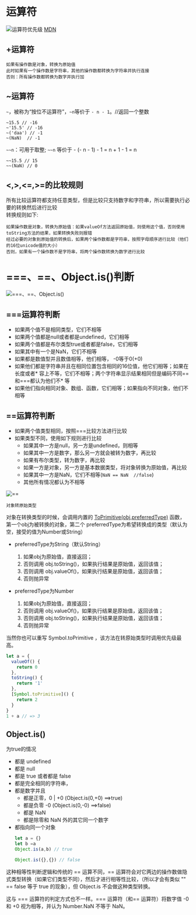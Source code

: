 
#  <a name="运算符">运算符</a>
![运算符优先级](/img/运算符优先级.png)
[MDN](https://developer.mozilla.org/zh-CN/docs/Web/JavaScript/Reference/Operators/Operator_Precedence)


##  <a name="加运算符">+运算符</a>
>
    如果有操作数是对象，转换为原始值  
    此时如果有一个操作数是字符串，其他的操作数都转换为字符串并执行连接  
    否则：所有操作数都转换为数字并执行加

##  <a name="~运算符">~运算符</a>
`~`，被称为“按位不运算符”，`~n`等价于 `- n - 1`。//返回一个整数
>
    ~15.5 // -16
    ~'15.5' // -16
    ~('daa') // -1
    ~(NaN)  // -1

`~~n`：可用于取整;
`~~n` 等价于  - (- n - 1) - 1 = n + 1 - 1 = n
>

    ~~15.5 // 15
    ~~(NaN) // 0

## <a name="比较运算符"><,>,<=,>=的比较规则</a>

所有比较运算符都支持任意类型，但是比较只支持数字和字符串，所以需要执行必要的转换然后进行比较  
转换规则如下:
>
    如果操作数是对象，转换为原始值：如果valueOf方法返回原始值，则使用这个值，否则使用toString方法的结果，如果转换失败则报错  
    经过必要的对象到原始值的转换后，如果两个操作数都是字符串，按照字母顺序进行比较（他们的16位unicode值的大小）  
    否则，如果有一个操作数不是字符串，将两个操作数转换为数字进行比较

# <a name="===、==、Object.is()判断">===、==、Object.is()判断</a>
![===、==、Object.is()](/img/===.png)

## ===运算符判断
* 如果两个值不是相同类型，它们不相等
* 如果两个值都是null或者都是undefined，它们相等
* 如果两个值都是布尔类型true或者都是false，它们相等
* 如果其中有一个是NaN，它们不相等
* 如果都是数值型并且数值相等，他们相等， -0等于0(+0)
* 如果他们都是字符串并且在相同位置包含相同的16位值，他它们相等；如果在长度或者* 容上不等，它们不相等；两个字符串显示结果相同但是编码不同==和===都认为他们不* 等
* 如果他们指向相同对象、数组、函数，它们相等；如果指向不同对象，他们不相等
    
## ==运算符判断
* 如果两个值类型相同，按照===比较方法进行比较
* 如果类型不同，使用如下规则进行比较
  * 如果其中一方是null，另一方是undefined，则相等
  * 如果其中一方是数字，那么另一方就会被转为数字，再比较
  * 如果有布尔类型，转为数字，再比较
  * 如果一方是对象，另一方是基本数据类型，将对象转换为原始值，再比较
  * 如果其中一方是NaN，它们不相等(`NaN == NaN  //false`)
  * 其他所有情况都认为不相等

![==](/img/==.jpg)

`对象转原始类型`



对象在转换类型的时候，会调用内置的 [ToPrimitive(obj,preferredType)](https://tc39.es/ecma262/#sec-ordinarytoprimitive) 函数，第一个obj为被转换的对象，第二个
preferredType为希望转换成的类型（默认为空，接受的值为Number或String）

* preferredType为String（默认String）
  1. 如果obj为原始值，直接返回；
  2. 否则调用 obj.toString()，如果执行结果是原始值，返回该值；
  3. 否则调用 obj.valueOf()，如果执行结果是原始值，返回该值；
  4. 否则抛异常

* preferredType为Number
  1. 如果obj为原始值，直接返回；
  2. 否则调用 obj.valueOf()，如果执行结果是原始值，返回该值；
  3. 否则调用 obj.toString()，如果执行结果是原始值，返回该值；
  4. 否则抛异常


当然你也可以重写 Symbol.toPrimitive ，该方法在转原始类型时调用优先级最高。
```js
let a = {
  valueOf() {
    return 0
  },
  toString() {
    return '1'
  },
  [Symbol.toPrimitive]() {
    return 2
  }
}
1 + a // => 3
```

##  Object.is()
为true的情况
* 都是 undefined
* 都是 null
* 都是 true 或者都是 false
* 都是完全相同的字符串，
* 都是数字并且
  * 都是正零，0 | +0 (Object.is(0,+0) ==>true)
  * 都是负零 -0 (Object.is(0,-0) ==>false)
  * 都是 NaN 
  * 都是除零和 NaN 外的其它同一个数字
* 都指向同一个对象
  ```js
  let a = {}
  let b =a
  Object.is(a,b) // true

  Object.is({},{}) // false

  ```


这种相等性判断逻辑和传统的 == 运算不同，== 运算符会对它两边的操作数做隐式类型转换（如果它们类型不同），然后才进行相等性比较，（所以才会有类似 "" == false 等于 true 的现象），但 Object.is 不会做这种类型转换。

这与 === 运算符的判定方式也不一样。=== 运算符（和== 运算符）将数字值 -0 和 +0 视为相等，并认为 Number.NaN 不等于 NaN。
